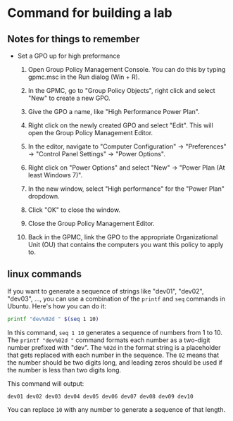 # Command for building a lab

## Notes for things to remember

+ Set a GPO up for high preformance

    1. Open Group Policy Management Console. You can do this by typing gpmc.msc in the Run dialog (Win + R).

    2. In the GPMC, go to "Group Policy Objects", right click and select "New" to create a new GPO.

    3. Give the GPO a name, like "High Performance Power Plan".

    4. Right click on the newly created GPO and select "Edit". This will open the Group Policy Management Editor.

    5. In the editor, navigate to "Computer Configuration" -> "Preferences" -> "Control Panel Settings" -> "Power Options".

    6. Right click on "Power Options" and select "New" -> "Power Plan (At least Windows 7)".

    7. In the new window, select "High performance" for the "Power Plan" dropdown.

    8. Click "OK" to close the window.

    9. Close the Group Policy Management Editor.

    10. Back in the GPMC, link the GPO to the appropriate Organizational Unit (OU) that contains the computers you want this policy to apply to.

## linux commands
If you want to generate a sequence of strings like "dev01", "dev02", "dev03", ..., you can use a combination of the `printf` and `seq` commands in Ubuntu. Here's how you can do it:

```bash
printf "dev%02d " $(seq 1 10)
```

In this command, `seq 1 10` generates a sequence of numbers from 1 to 10. The `printf "dev%02d "` command formats each number as a two-digit number prefixed with "dev". The `%02d` in the format string is a placeholder that gets replaced with each number in the sequence. The `02` means that the number should be two digits long, and leading zeros should be used if the number is less than two digits long.

This command will output:

```
dev01 dev02 dev03 dev04 dev05 dev06 dev07 dev08 dev09 dev10
```

You can replace `10` with any number to generate a sequence of that length.
